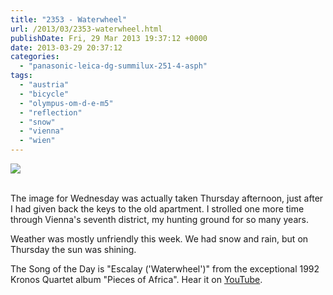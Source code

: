 ```yaml
---
title: "2353 - Waterwheel"
url: /2013/03/2353-waterwheel.html
publishDate: Fri, 29 Mar 2013 19:37:12 +0000
date: 2013-03-29 20:37:12
categories: 
  - "panasonic-leica-dg-summilux-251-4-asph"
tags: 
  - "austria"
  - "bicycle"
  - "olympus-om-d-e-m5"
  - "reflection"
  - "snow"
  - "vienna"
  - "wien"
---
```

<div class="container">
<div class="center"><a target="_blank" href="https://d25zfm9zpd7gm5.cloudfront.net/1200x1200/2013/20130328_161329_lr.jpg"><img src="https://d25zfm9zpd7gm5.cloudfront.net/0600x0600/2013/20130328_161329_lr.jpg" /></a></div>
</div>
<br />

The image for Wednesday was actually taken Thursday afternoon, just after I had given back the keys to the old apartment. I strolled one more time through Vienna's seventh district, my hunting ground for so many years.

Weather was mostly unfriendly this week. We had snow and rain, but on Thursday the sun was shining. 

 The Song of the Day is "Escalay ('Waterwheel')" from the exceptional 1992 Kronos Quartet album "Pieces of Africa". Hear it on <a href="http://www.youtube.com/watch?v=yhBU-16Z-lo" target="_blank">YouTube</a>.
